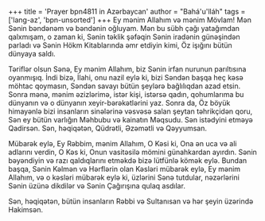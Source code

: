 +++
title = 'Prayer bpn4811 in Azərbaycan'
author = "Bahá'u'lláh"
tags = ['lang-az', 'bpn-unsorted']
+++
Ey mənim Allahım və mənim Mövlam! Mən Sənin bəndənəm və bəndənin oğluyam. Mən bu sübh çağı yatağımdan qalxmışam, o zaman ki, Sənin təklik şəfəqin Sənin iradənin günəşindən parladı və Sənin Hökm Kitablarında əmr etdiyin kimi, Öz işığını bütün dünyaya saldı.

Təriflər olsun Sənə, Ey mənim Allahım, biz Sənin irfan nurunun parıltısına oyanmışıq. İndi bizə, İlahi, onu nazil eylə ki, bizi Səndən başqa heç kəsə möhtac qoymasın, Səndən savayı bütün şeylərə bağlılıqdan azad etsin. Sonra mənə, mənim əzizlərimə, istər kişi, istərsə qadın, qohumlarıma bu dünyanın və o dünyanın xeyir-bərəkətlərini yaz. Sonra da, Öz böyük himayənlə bizi insanların sinələrinə vəsvəsə salan şeytan təhrikçidən qoru, Sən ey bütün varlığın Məhbubu və kainatın Məqsudu. Sən istədyini etməyə Qadirsən. Sən, həqiqətən, Qüdrətli, Əzəmətli və Qəyyumsan.

Mübarək eylə, Ey Rəbbim, mənim Allahım, O Kəsi ki, Ona ən uca və ali adlarını verdin, O Kəs ki, Onun vasitəsilə mömini günahkardan ayırdın. Sənin bəyəndiyin və razı qaldıqlarını etməkdə bizə lütfünlə kömək eylə. Bundan başqa, Sənin Kəlmən və Hərflərin olan Kəsləri mübarək eylə, Ey mənim Allahım, və o kəsləri mübarək eylə ki, üzlərini Sənə tutdular, nəzərlərini Sənin üzünə dikdilər və Sənin Çağırışına qulaq asdılar.

Sən, həqiqətən, bütün insanların Rəbbi və Sultanısan və hər şeyin üzərində Hakimsən.
